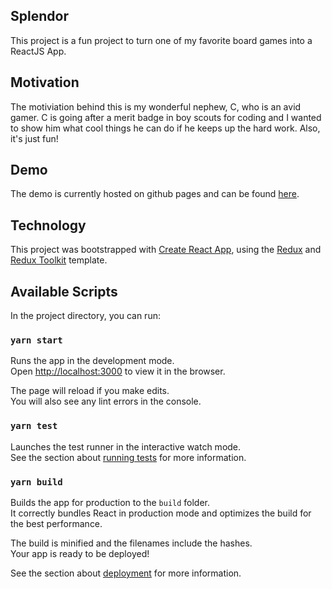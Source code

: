 ## Splendor
This project is a fun project to turn one of my favorite board games into a ReactJS App. 

## Motivation
The motiviation behind this is my wonderful nephew, C, who is an avid gamer. C is going after a merit badge in boy scouts for coding and I wanted to show him what cool things he can do if he keeps up the hard work. Also, it's just fun!

## Demo
The demo is currently hosted on github pages and can be found [here](https://saundrabarrett.github.io/splendor/).

## Technology
This project was bootstrapped with [Create React App](https://github.com/facebook/create-react-app), using the [Redux](https://redux.js.org/) and [Redux Toolkit](https://redux-toolkit.js.org/) template.

## Available Scripts

In the project directory, you can run:

### `yarn start`

Runs the app in the development mode.<br />
Open [http://localhost:3000](http://localhost:3000) to view it in the browser.

The page will reload if you make edits.<br />
You will also see any lint errors in the console.

### `yarn test`

Launches the test runner in the interactive watch mode.<br />
See the section about [running tests](https://facebook.github.io/create-react-app/docs/running-tests) for more information.

### `yarn build`

Builds the app for production to the `build` folder.<br />
It correctly bundles React in production mode and optimizes the build for the best performance.

The build is minified and the filenames include the hashes.<br />
Your app is ready to be deployed!

See the section about [deployment](https://facebook.github.io/create-react-app/docs/deployment) for more information.
